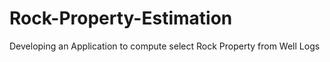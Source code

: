 # Rock-Property-Estimation
Developing an Application to compute select Rock Property from Well Logs
